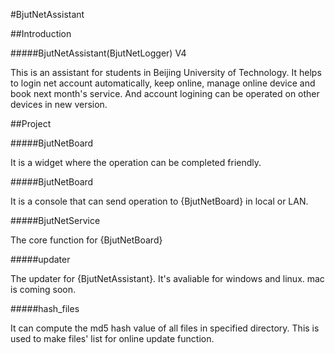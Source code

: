 #BjutNetAssistant

##Introduction

#####BjutNetAssistant(BjutNetLogger) V4

This is an assistant for students in Beijing University of Technology.
It helps to login net account automatically, keep online, manage online device and book next month's service. And account logining can be operated on other devices in new version.


##Project

#####BjutNetBoard

It is a widget where the operation can be completed friendly.

#####BjutNetBoard

It is a console that can send operation to {BjutNetBoard} in local or LAN.

#####BjutNetService

The core function for {BjutNetBoard}

#####updater

The updater for {BjutNetAssistant}. It's avaliable for windows and linux. mac is coming soon.

#####hash_files

It can compute the md5 hash value of all files in specified directory. This is used to make files' list for online update function.

